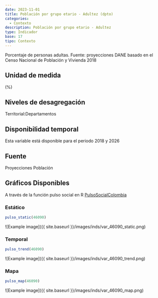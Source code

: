 ```yaml
---
date: 2023-11-01
title: Población por grupo etario - Adultez (dpto)
categories:
  - Contexto
description: Población por grupo etario - Adultez
type: Indicador
base: 17
tipo: Contexto
--- 
```


Porcentaje de personas adultas.
Fuente: proyecciones DANE basado en el Censo Nacional de Población y Vivienda 2018

## Unidad de medida
(%)

## Niveles de desagregación
Territorial:Departamentos

## Disponibilidad temporal
Esta variable está disponible para el periodo 2018 y 2026

## Fuente
Proyecciones Población

## Gráficos Disponibles

A través de la función pulso social en R [PulsoSocialColombia](https://github.com/pulsosocialcolombia/PulsoSocialColombia)

### Estático

``` R
pulso_static(46090)
```

![Example image]({{ site.baseurl }}/images/inds/var_46090_static.png)

### Temporal

``` R
pulso_trend(46090)
```

![Example image]({{ site.baseurl }}/images/inds/var_46090_trend.png)

### Mapa

``` R
pulso_map(46090)
```

![Example image]({{ site.baseurl }}/images/inds/var_46090_map.png)